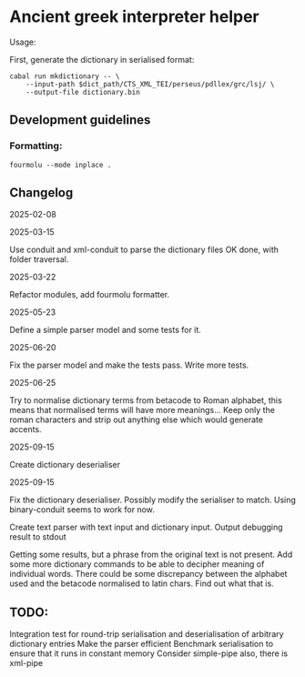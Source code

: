 # Ancient greek interpreter helper

Usage:

First, generate the dictionary in serialised format:

```
cabal run mkdictionary -- \
    --input-path $dict_path/CTS_XML_TEI/perseus/pdllex/grc/lsj/ \
    --output-file dictionary.bin
```

## Development guidelines

### Formatting: 

```
fourmolu --mode inplace .
```

## Changelog

2025-02-08

2025-03-15

Use conduit and xml-conduit to parse the dictionary files
    OK done, with folder traversal.

2025-03-22

Refactor modules, add fourmolu formatter.

2025-05-23

Define a simple parser model and some tests for it.

2025-06-20 

Fix the parser model and make the tests pass. Write more tests.

2025-06-25

Try to normalise dictionary terms from betacode to Roman alphabet, this means that
  normalised terms will have more meanings...
Keep only the roman characters and strip out anything else which would generate accents.

2025-09-15

Create dictionary deserialiser

2025-09-15

Fix the dictionary deserialiser. Possibly modify the serialiser to match. Using binary-conduit 
    seems to work for now.

Create text parser with text input and dictionary input. Output debugging result to stdout

Getting some results, but a phrase from the original text is not
present. Add some more dictionary commands to be able to decipher meaning
of individual words. There could be some discrepancy between the alphabet
used and the betacode normalised to latin chars. Find out what that is.

## TODO:

Integration test for round-trip serialisation and deserialisation of arbitrary dictionary entries
Make the parser efficient
Benchmark serialisation to ensure that it runs in constant memory
Consider simple-pipe also, there is xml-pipe
